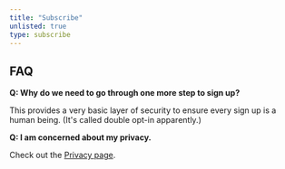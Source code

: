 ```yaml
---
title: "Subscribe"
unlisted: true
type: subscribe
---
```

## FAQ

**Q: Why do we need to go through one more step to sign up?**

This provides a very basic layer of security to ensure every sign up is a human being. 
(It's called double opt-in apparently.)

**Q: I am concerned about my privacy.**

Check out the [Privacy page](/privacy).

